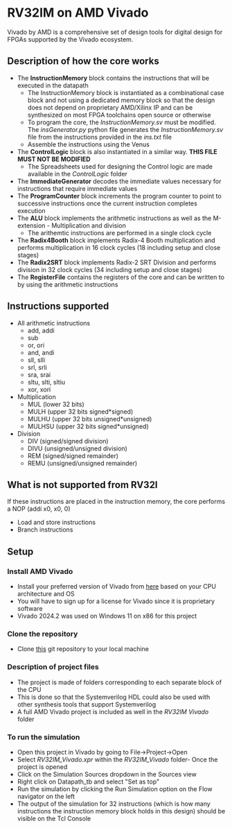 # RV32IM on AMD Vivado

Vivado by AMD is a comprehensive set of design tools for digital design for FPGAs supported by the Vivado ecosystem.

## Description of how the core works

- The **InstructionMemory** block contains the instructions that will be executed in the datapath
    - The InstructionMemory block is instantiated as a combinational case block and not using a dedicated memory block so that the design does not depend on proprietary AMD/Xilinx IP and can be synthesized on most FPGA toolchains open source or otherwise
    - To program the core, the *InstructionMemory.sv* must be modified. The *insGenerator.py* python file generates the *InstructionMemory.sv* file from the instructions provided in the *ins.txt* file
    - Assemble the instructions using the Venus 
- The **ControlLogic** block is also instantiated in a similar way. **THIS FILE MUST NOT BE MODIFIED**
    - The Spreadsheets used for designing the Control logic are made available in the *ControlLogic* folder
- The **ImmediateGenerator** decodes the immediate values necessary for instructions that require immediate values
- The **ProgramCounter** block increments the program counter to point to successive instructions once the current instruction completes execution
- The **ALU** block implements the arithmetic instructions as well as the M-extension - Multiplication and division
    - The arithemtic instructions are performed in a single clock cycle
- The **Radix4Booth** block implements Radix-4 Booth multiplication and performs multiplication in 16 clock cycles (18 including setup and close stages)
- The **Radix2SRT** block implements Radix-2 SRT Division and performs division in 32 clock cycles (34 including setup and close stages)
- The **RegisterFile** contains the registers of the core and can be written to by using the arithmetic instructions

## Instructions supported
- All arithmetic instructions
    - add, addi
    - sub
    - or, ori
    - and, andi
    - sll, slli
    - srl, srli
    - sra, srai
    - sltu, slti, sltiu
    - xor, xori
- Multiplication
    - MUL (lower 32 bits)
    - MULH (upper 32 bits signed*signed)
    - MULHU (upper 32 bits unsigned*unsigned)
    - MULHSU (upper 32 bits signed*unsigned)
- Division
    - DIV (signed/signed division)
    - DIVU (unsigned/unsigned division)
    - REM (signed/signed remainder)
    - REMU (unsigned/unsigned remainder)

## What is not supported from RV32I
If these instructions are placed in the instruction memory, the core performs a NOP (addi x0, x0, 0)
- Load and store instructions
- Branch instructions

## Setup

### Install AMD Vivado

- Install your preferred version of Vivado from [here](https://www.xilinx.com/support/download.html) based on your CPU architecture and OS
- You will have to sign up for a license for Vivado since it is proprietary software
- Vivado 2024.2 was used on Windows 11 on x86 for this project

### Clone the repository

- Clone [this](https://github.com/ak47av/RV32IM) git repository to your local machine

### Description of project files

- The project is made of folders corresponding to each separate block of the CPU
- This is done so that the Systemverilog HDL could also be used with other synthesis tools that support Systemverilog
- A full AMD Vivado project is included as well in the *RV32IM Vivado* folder

### To run the simulation
- Open this project in Vivado by going to File->Project->Open
- Select *RV32IM_Vivado.xpr* within the *RV32IM_Vivado* folder- Once the project is opened
- Click on the Simulation Sources dropdown in the Sources view
- Right click on Datapath_tb and select "Set as top"
- Run the simulation by clicking the Run Simulation option on the Flow navigator on the left
- The output of the simulation for 32 instructions (which is how many instructions the instruction memory block holds in this design) should be visible on the Tcl Console 






